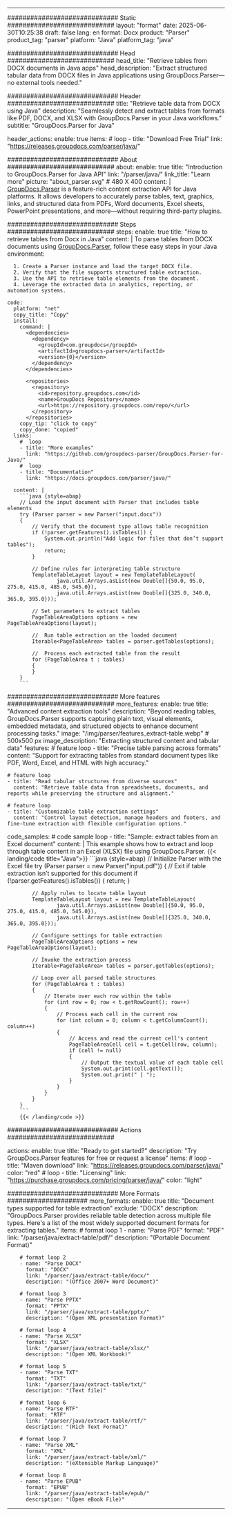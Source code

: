 


---
############################# Static ############################
layout: "format"
date:  2025-06-30T10:25:38
draft: false
lang: en
format: Docx
product: "Parser"
product_tag: "parser"
platform: "Java"
platform_tag: "java"

############################# Head ############################
head_title: "Retrieve tables from DOCX documents in Java apps"
head_description: "Extract structured tabular data from DOCX files in Java applications using GroupDocs.Parser—no external tools needed."

############################# Header ############################
title: "Retrieve table data from DOCX using Java" 
description: "Seamlessly detect and extract tables from formats like PDF, DOCX, and XLSX with GroupDocs.Parser in your Java workflows."
subtitle: "GroupDocs.Parser for Java" 

header_actions:
  enable: true
  items:
    #  loop
    - title: "Download Free Trial"
      link: "https://releases.groupdocs.com/parser/java/"
      
############################# About ############################
about:
    enable: true
    title: "Introduction to GroupDocs.Parser for Java API"
    link: "/parser/java/"
    link_title: "Learn more"
    picture: "about_parser.svg" # 480 X 400
    content: |
       [GroupDocs.Parser](/parser/java/) is a feature-rich content extraction API for Java platforms. It allows developers to accurately parse tables, text, graphics, links, and structured data from PDFs, Word documents, Excel sheets, PowerPoint presentations, and more—without requiring third-party plugins.

############################# Steps ############################
steps:
    enable: true
    title: "How to retrieve tables from Docx in Java"
    content: |
      To parse tables from DOCX documents using [GroupDocs.Parser](/parser/java/), follow these easy steps in your Java environment:
      
      1. Create a Parser instance and load the target DOCX file.
      2. Verify that the file supports structured table extraction.
      3. Use the API to retrieve table elements from the document.
      4. Leverage the extracted data in analytics, reporting, or automation systems.
   
    code:
      platform: "net"
      copy_title: "Copy"
      install:
        command: |
          <dependencies>
            <dependency>
              <groupId>com.groupdocs</groupId>
              <artifactId>groupdocs-parser</artifactId>
              <version>{0}</version>
            </dependency>
          </dependencies>

          <repositories>
            <repository>
              <id>repository.groupdocs.com</id>
              <name>GroupDocs Repository</name>
              <url>https://repository.groupdocs.com/repo/</url>
            </repository>
          </repositories>
        copy_tip: "click to copy"
        copy_done: "copied"
      links:
        #  loop
        - title: "More examples"
          link: "https://github.com/groupdocs-parser/GroupDocs.Parser-for-Java/"
        #  loop
        - title: "Documentation"
          link: "https://docs.groupdocs.com/parser/java/"
          
      content: |
        ```java {style=abap}
        // Load the input document with Parser that includes table elements
        try (Parser parser = new Parser("input.docx"))
        {
            // Verify that the document type allows table recognition
            if (!parser.getFeatures().isTables()) {
                System.out.println("Add logic for files that don’t support tables");
                return;
            }

            // Define rules for interpreting table structure
            TemplateTableLayout layout = new TemplateTableLayout(
                    java.util.Arrays.asList(new Double[]{50.0, 95.0, 275.0, 415.0, 485.0, 545.0}),
                    java.util.Arrays.asList(new Double[]{325.0, 340.0, 365.0, 395.0}));

            // Set parameters to extract tables
            PageTableAreaOptions options = new PageTableAreaOptions(layout);

            //  Run table extraction on the loaded document
            Iterable<PageTableArea> tables = parser.getTables(options);

            //  Process each extracted table from the result
            for (PageTableArea t : tables) 
            {
            }
        }
        ```            

############################# More features ############################
more_features:
  enable: true
  title: "Advanced content extraction tools"
  description: "Beyond reading tables, GroupDocs.Parser supports capturing plain text, visual elements, embedded metadata, and structured objects to enhance document processing tasks."
  image: "/img/parser/features_extract-table.webp" # 500x500 px
  image_description: "Extracting structured content and tabular data"
  features:
    # feature loop
    - title: "Precise table parsing across formats"
      content: "Support for extracting tables from standard document types like PDF, Word, Excel, and HTML with high accuracy."

    # feature loop
    - title: "Read tabular structures from diverse sources"
      content: "Retrieve table data from spreadsheets, documents, and reports while preserving the structure and alignment."

    # feature loop
    - title: "Customizable table extraction settings"
      content: "Control layout detection, manage headers and footers, and fine-tune extraction with flexible configuration options."
      
  code_samples:
    # code sample loop
    - title: "Sample: extract tables from an Excel document"
      content: |
        This example shows how to extract and loop through table content in an Excel (XLSX) file using GroupDocs.Parser.
        {{< landing/code title="Java">}}
        ```java {style=abap}
        //  Initialize Parser with the Excel file
        try (Parser parser = new Parser("input.pdf"))
        {
            // Exit if table extraction isn’t supported for this document
            if (!parser.getFeatures().isTables())
            {
                return;
            }

            // Apply rules to locate table layout
            TemplateTableLayout layout = new TemplateTableLayout(
                    java.util.Arrays.asList(new Double[]{50.0, 95.0, 275.0, 415.0, 485.0, 545.0}),
                    java.util.Arrays.asList(new Double[]{325.0, 340.0, 365.0, 395.0}));

            // Configure settings for table extraction
            PageTableAreaOptions options = new PageTableAreaOptions(layout);

            // Invoke the extraction process
            Iterable<PageTableArea> tables = parser.getTables(options);

            // Loop over all parsed table structures
            for (PageTableArea t : tables)
            {
                // Iterate over each row within the table
                for (int row = 0; row < t.getRowCount(); row++)
                {
                    // Process each cell in the current row
                    for (int column = 0; column < t.getColumnCount(); column++) 
                    {
                        // Access and read the current cell's content
                        PageTableAreaCell cell = t.getCell(row, column);
                        if (cell != null)
                        {
                            // Output the textual value of each table cell
                            System.out.print(cell.getText());
                            System.out.print(" | ");
                        }
                    }
                }
            }
        }
        ```
        {{< /landing/code >}}


############################# Actions ############################

actions:
  enable: true
  title: "Ready to get started?"
  description: "Try GroupDocs.Parser features for free or request a license"
  items:
    #  loop
    - title: "Maven download"
      link: "https://releases.groupdocs.com/parser/java/"
      color: "red"
        #  loop
    - title: "Licensing"
      link: "https://purchase.groupdocs.com/pricing/parser/java/"
      color: "light"


############################# More Formats #####################
more_formats:
    enable: true
    title: "Document types supported for table extraction"
    exclude: "DOCX"
    description: "GroupDocs.Parser provides reliable table detection across multiple file types. Here's a list of the most widely supported document formats for extracting tables."
    items: 
        # format loop 1
        - name: "Parse PDF"
          format: "PDF"
          link: "/parser/java/extract-table/pdf/"
          description: "(Portable Document Format)"
          
        # format loop 2
        - name: "Parse DOCX"
          format: "DOCX"
          link: "/parser/java/extract-table/docx/"
          description: "(Office 2007+ Word Document)"
          
        # format loop 3
        - name: "Parse PPTX"
          format: "PPTX"
          link: "/parser/java/extract-table/pptx/"
          description: "(Open XML presentation Format)"
          
        # format loop 4
        - name: "Parse XLSX"
          format: "XLSX"
          link: "/parser/java/extract-table/xlsx/"
          description: "(Open XML Workbook)"
          
        # format loop 5
        - name: "Parse TXT"
          format: "TXT"
          link: "/parser/java/extract-table/txt/"
          description: "(Text file)"
          
        # format loop 6
        - name: "Parse RTF"
          format: "RTF"
          link: "/parser/java/extract-table/rtf/"
          description: "(Rich Text Format)"
          
        # format loop 7
        - name: "Parse XML"
          format: "XML"
          link: "/parser/java/extract-table/xml/"
          description: "(eXtensible Markup Language)"
          
        # format loop 8
        - name: "Parse EPUB"
          format: "EPUB"
          link: "/parser/java/extract-table/epub/"
          description: "(Open eBook File)"
         
          

---